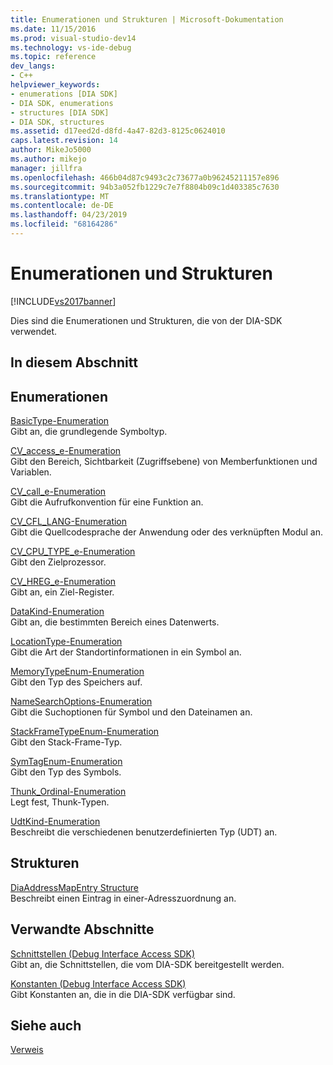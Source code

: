 ```yaml
---
title: Enumerationen und Strukturen | Microsoft-Dokumentation
ms.date: 11/15/2016
ms.prod: visual-studio-dev14
ms.technology: vs-ide-debug
ms.topic: reference
dev_langs:
- C++
helpviewer_keywords:
- enumerations [DIA SDK]
- DIA SDK, enumerations
- structures [DIA SDK]
- DIA SDK, structures
ms.assetid: d17eed2d-d8fd-4a47-82d3-8125c0624010
caps.latest.revision: 14
author: MikeJo5000
ms.author: mikejo
manager: jillfra
ms.openlocfilehash: 466b04d87c9493c2c73677a0b96245211157e896
ms.sourcegitcommit: 94b3a052fb1229c7e7f8804b09c1d403385c7630
ms.translationtype: MT
ms.contentlocale: de-DE
ms.lasthandoff: 04/23/2019
ms.locfileid: "68164286"
---
```

# <a name="enumerations-and-structures"></a>Enumerationen und Strukturen
[!INCLUDE[vs2017banner](../../includes/vs2017banner.md)]

Dies sind die Enumerationen und Strukturen, die von der DIA-SDK verwendet.  
  
## <a name="in-this-section"></a>In diesem Abschnitt  
  
## <a name="enumerations"></a>Enumerationen  
 [BasicType-Enumeration](../../debugger/debug-interface-access/basictype.md)  
 Gibt an, die grundlegende Symboltyp.  
  
 [CV_access_e-Enumeration](../../debugger/debug-interface-access/cv-access-e.md)  
 Gibt den Bereich, Sichtbarkeit (Zugriffsebene) von Memberfunktionen und Variablen.  
  
 [CV_call_e-Enumeration](../../debugger/debug-interface-access/cv-call-e.md)  
 Gibt die Aufrufkonvention für eine Funktion an.  
  
 [CV_CFL_LANG-Enumeration](../../debugger/debug-interface-access/cv-cfl-lang.md)  
 Gibt die Quellcodesprache der Anwendung oder des verknüpften Modul an.  
  
 [CV_CPU_TYPE_e-Enumeration](../../debugger/debug-interface-access/cv-cpu-type-e.md)  
 Gibt den Zielprozessor.  
  
 [CV_HREG_e-Enumeration](../../debugger/debug-interface-access/cv-hreg-e.md)  
 Gibt an, ein Ziel-Register.  
  
 [DataKind-Enumeration](../../debugger/debug-interface-access/datakind.md)  
 Gibt an, die bestimmten Bereich eines Datenwerts.  
  
 [LocationType-Enumeration](../../debugger/debug-interface-access/locationtype.md)  
 Gibt die Art der Standortinformationen in ein Symbol an.  
  
 [MemoryTypeEnum-Enumeration](../../debugger/debug-interface-access/memorytypeenum.md)  
 Gibt den Typ des Speichers auf.  
  
 [NameSearchOptions-Enumeration](../../debugger/debug-interface-access/namesearchoptions.md)  
 Gibt die Suchoptionen für Symbol und den Dateinamen an.  
  
 [StackFrameTypeEnum-Enumeration](../../debugger/debug-interface-access/stackframetypeenum.md)  
 Gibt den Stack-Frame-Typ.  
  
 [SymTagEnum-Enumeration](../../debugger/debug-interface-access/symtagenum.md)  
 Gibt den Typ des Symbols.  
  
 [Thunk_Ordinal-Enumeration](../../debugger/debug-interface-access/thunk-ordinal.md)  
 Legt fest, Thunk-Typen.  
  
 [UdtKind-Enumeration](../../debugger/debug-interface-access/udtkind.md)  
 Beschreibt die verschiedenen benutzerdefinierten Typ (UDT) an.  
  
## <a name="structures"></a>Strukturen  
 [DiaAddressMapEntry Structure](../../debugger/debug-interface-access/diaaddressmapentry.md)  
 Beschreibt einen Eintrag in einer-Adresszuordnung an.  
  
## <a name="related-sections"></a>Verwandte Abschnitte  
 [Schnittstellen (Debug Interface Access SDK)](../../debugger/debug-interface-access/interfaces-debug-interface-access-sdk.md)  
 Gibt an, die Schnittstellen, die vom DIA-SDK bereitgestellt werden.  
  
 [Konstanten (Debug Interface Access SDK)](../../debugger/debug-interface-access/constants-debug-interface-access-sdk.md)  
 Gibt Konstanten an, die in die DIA-SDK verfügbar sind.  
  
## <a name="see-also"></a>Siehe auch  
 [Verweis](../../debugger/debug-interface-access/debug-interface-access-sdk-reference.md)
